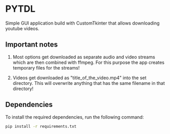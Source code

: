 # PYTDL

Simple GUI application build with CustomTkinter that allows downloading youtube videos.

## Important notes
1. Most options get downloaded as separate audio and video streams which are then combined with ffmpeg. For this purpose the app creates temporary files for the streams!

2. Videos get downloaded as "title_of_the_video.mp4" into the set directory. This will overwrite anything that has the same filename in that directory!

## Dependencies

To install the required dependencies, run the following command:

```bash
pip install -r requirements.txt
```
